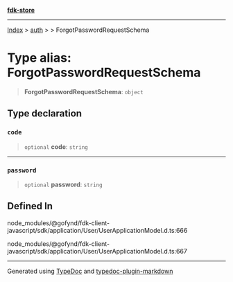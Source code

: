 [**fdk-store**](../../../README.md)
***

[Index](../../../API.md) > [auth](../../README.md) > [<internal>](../README.md) > ForgotPasswordRequestSchema

# Type alias: ForgotPasswordRequestSchema

> **ForgotPasswordRequestSchema**: `object`

## Type declaration

### `code`

> `optional` **code**: `string`

***

### `password`

> `optional` **password**: `string`

## Defined In

node\_modules/@gofynd/fdk-client-javascript/sdk/application/User/UserApplicationModel.d.ts:666

node\_modules/@gofynd/fdk-client-javascript/sdk/application/User/UserApplicationModel.d.ts:667

***
Generated using [TypeDoc](https://typedoc.org/) and [typedoc-plugin-markdown](https://www.npmjs.com/package/typedoc-plugin-markdown)
